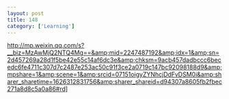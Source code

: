 ```yaml
---
layout: post
title: 148
category: ['Learning']
---
```


http://mp.weixin.qq.com/s?__biz=MzAwMjQ2NTQ4Mg==&amp;mid=2247487192&amp;idx=1&amp;sn=2d457269a28d1f5be42e55c14af6dc3e&amp;chksm=9acb457dadbccc6becedc6fe4711c307d7c2487e253ac50c91f3ce2a0719c147bc92098188d9&amp;mpshare=1&amp;scene=1&amp;srcid=07151oigyZYNhcjDdFvDSM0i&amp;sharer_sharetime=1626312831756&amp;sharer_shareid=d94307a8605fb2fbec271a8d8c5a0a86#rd]


